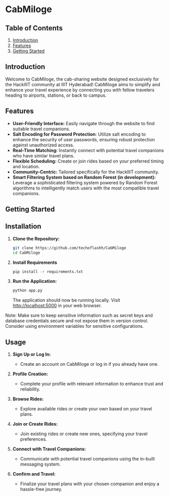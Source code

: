 # CabMiloge

## Table of Contents
1. [Introduction](#introduction)
2. [Features](#features)
3. [Getting Started](#getting-started)

## Introduction
Welcome to CabMiloge, the cab-sharing website designed exclusively for the HackIIIT community at IIIT Hyderabad! CabMiloge aims to simplify and enhance your travel experience by connecting you with fellow travelers heading to airports, stations, or back to campus.

## Features
- **User-Friendly Interface:** Easily navigate through the website to find suitable travel companions.
- **Salt Encoding for Password Protection**: Utilize salt encoding to enhance the security of user passwords, ensuring robust protection against unauthorized access.
- **Real-Time Matching:** Instantly connect with potential travel companions who have similar travel plans.
- **Flexible Scheduling:** Create or join rides based on your preferred timing and location.
- **Community-Centric:** Tailored specifically for the HackIIIT community.
- **Smart Filtering System based on Random Forest (in development):** Leverage a sophisticated filtering system powered by Random Forest algorithms to intelligently match users with the most compatible travel companions.

## Getting Started

## Installation


1. **Clone the Repository:**
   ```bash
   git clone https://github.com/techoflashh/CabMiloge 
   cd CabMiloge
   ```
2. **Install Requirements**
   ```bash
   pip install -r requirements.txt
   ```


3. **Run the Application:**
   ```bash
   python app.py
   ```
   The application should now be running locally. Visit [http://localhost:5000](http://localhost:5000) in your web browser.

Note: Make sure to keep sensitive information such as secret keys and database credentials secure and not expose them in version control. Consider using environment variables for sensitive configurations.

## Usage
1. **Sign Up or Log In:**
   - Create an account on CabMiloge or log in if you already have one.

2. **Profile Creation:**
   - Complete your profile with relevant information to enhance trust and reliability.

3. **Browse Rides:**
   - Explore available rides or create your own based on your travel plans.

4. **Join or Create Rides:**
   - Join existing rides or create new ones, specifying your travel preferences.

5. **Connect with Travel Companions:**
   - Communicate with potential travel companions using the in-built messaging system.

6. **Confirm and Travel:**
   - Finalize your travel plans with your chosen companion and enjoy a hassle-free journey.